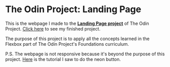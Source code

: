 # The Odin Project: Landing Page

This is the webpage I made to the **[Landing Page project](https://www.theodinproject.com/lessons/foundations-landing-page)** of The Odin Project. [Click here](https://yohanaff.github.io/odin-landing-page/) to see my finished project.

The purpose of this project is to apply all the concepts learned in the Flexbox part of The Odin Project's Foundations curriculum.

P.S. The webpage is not responsive because it's beyond the purpose of this project.
[Here](https://www.youtube.com/watch?v=6xNcXwC6ikQ) is the tutorial I saw to do the neon button.
